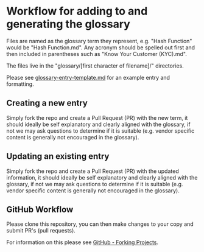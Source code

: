 # Workflow for adding to and generating the glossary

Files are named as the glossary term they represent, e.g. "Hash Function" would be "Hash Function.md". Any acronym should be spelled out first and then included in parentheses such as "Know Your Customer (KYC).md".

The files live in the "glossary/[first character of filename]/" directories.

Please see [glossary-entry-template.md](glossary-entry-template.md) for an example entry and formatting.

## Creating a new entry

Simply fork the repo and create a Pull Request (PR) with the new term, it should ideally be self explanatory and clearly aligned with the glossary, if not we may ask questions to determine if it is suitable (e.g. vendor specific content is generally not encouraged in the glossary).

## Updating an existing entry

Simply fork the repo and create a Pull Request (PR) with the updated information, it should ideally be self explanatory and clearly aligned with the glossary, if not we may ask questions to determine if it is suitable (e.g. vendor specific content is generally not encouraged in the glossary).

## GitHub Workflow

Please clone this repository, you can then make changes to your copy and submit PR's (pull requests).

For information on this please see [GitHub - Forking Projects](https://guides.github.com/activities/forking/).
